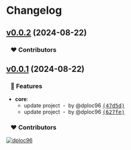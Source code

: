 # Changelog

## [v0.0.2](https://github.com/dploc96/vue-naive-admin/compare/v0.0.1...v0.0.2) (2024-08-22)

### &nbsp;&nbsp;&nbsp;❤️ Contributors

## [v0.0.1](https://github.com/dploc96/vue-naive-admin/compare/undefined...v0.0.1) (2024-08-22)

### &nbsp;&nbsp;&nbsp;🚀 Features

- **core**:
  - update project &nbsp;-&nbsp; by @dploc96 [<samp>(47d5d)</samp>](https://github.com/dploc96/vue-naive-admin/commit/47d5d1b)
  - update project &nbsp;-&nbsp; by @dploc96 [<samp>(627fe)</samp>](https://github.com/dploc96/vue-naive-admin/commit/627fe49)

### &nbsp;&nbsp;&nbsp;❤️ Contributors

[![dploc96](https://github.com/dploc96.png?size=48)](https://github.com/dploc96)&nbsp;&nbsp;

